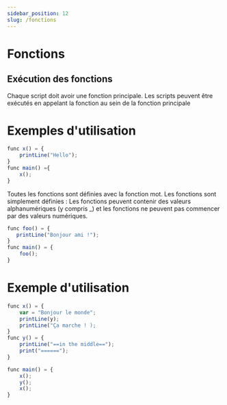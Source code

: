 ```yaml
---
sidebar_position: 12
slug: /fonctions
---
```


# Fonctions

## Exécution des fonctions

Chaque script doit avoir une fonction principale. Les scripts peuvent être exécutés en appelant la fonction au sein de la fonction principale

# Exemples d'utilisation

```jsx
func x() = {
    printLine("Hello");
}
func main() ={
    x();
}
```

Toutes les fonctions sont définies avec la fonction mot. Les fonctions sont simplement définies : Les fonctions peuvent contenir des valeurs alphanumériques (y compris \_) et les fonctions ne peuvent pas commencer par des valeurs numériques.

```jsx
func foo() = {
   printLine("Bonjour ami !");
}
func main() = {
    foo();
}
```

# Exemple d'utilisation

```jsx
func x() = {
    var = "Bonjour le monde";
    printLine(y);
    printLine("Ça marche ! );
}
func y() = {
    printLine("==in the middle==");
    print("======");
}

func main() = {
    x();
    y();
    x();
}
```
